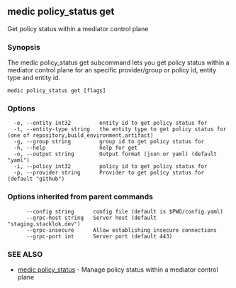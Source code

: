 ## medic policy_status get

Get policy status within a mediator control plane

### Synopsis

The medic policy_status get subcommand lets you get policy status within a
mediator control plane for an specific provider/group or policy id, entity type and entity id.

```
medic policy_status get [flags]
```

### Options

```
  -e, --entity int32         entity id to get policy status for
  -t, --entity-type string   the entity type to get policy status for (one of repository,build_environment,artifact)
  -g, --group string         group id to get policy status for
  -h, --help                 help for get
  -o, --output string        Output format (json or yaml) (default "yaml")
  -i, --policy int32         policy id to get policy status for
  -p, --provider string      Provider to get policy status for (default "github")
```

### Options inherited from parent commands

```
      --config string      config file (default is $PWD/config.yaml)
      --grpc-host string   Server host (default "staging.stacklok.dev")
      --grpc-insecure      Allow establishing insecure connections
      --grpc-port int      Server port (default 443)
```

### SEE ALSO

* [medic policy_status](medic_policy_status.md)	 - Manage policy status within a mediator control plane

